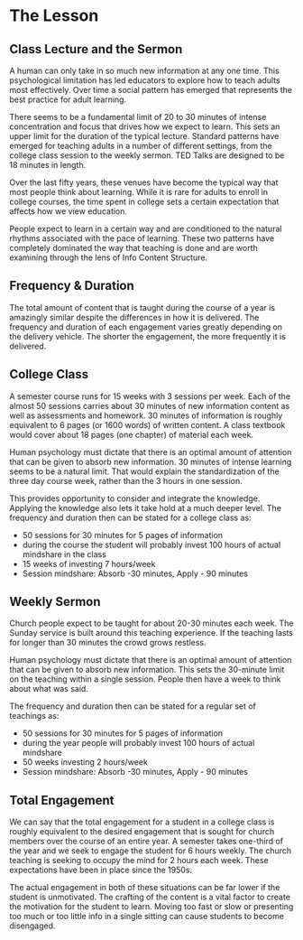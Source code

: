 # The Lesson

## Class Lecture and the Sermon

A human can only take in so much new information at any one time. This psychological limitation 
has led educators to explore how to teach adults most effectively.  Over time a social pattern 
has emerged that represents the best practice for adult learning.

There seems to be a fundamental limit of 20 to 30 minutes of intense concentration and focus that
drives how we expect to learn.  This sets an upper limit for the duration of the typical lecture.
Standard patterns have emerged for teaching adults in a number of different settings, from the
college class session to the weekly sermon. TED Talks are designed to be 18 minutes in length.

Over the last fifty years, these venues have become the typical way that most people think about
learning.  While it is rare for adults to enroll in college courses, the time spent in college sets
a certain expectation that affects how we view education.

People expect to learn in a certain way and are conditioned to the natural rhythms associated with
the pace of learning.  These two patterns have completely dominated the way that teaching is done
and are worth examining through the lens of Info Content Structure.


## Frequency & Duration

The total amount of content that is taught during the course of a year is amazingly similar despite
the differences in how it is delivered.  The frequency and duration of each engagement varies
greatly depending on the delivery vehicle.  The shorter the engagement, the more frequently it is
delivered.


## College Class

A semester course runs for 15 weeks with 3 sessions per week.  Each of the almost 50 sessions
carries about 30 minutes of new information content as well as assessments and homework.  30
minutes of information is roughly equivalent to 6 pages (or 1600 words) of written content.  A
class textbook would cover about 18 pages (one chapter) of material each week.

Human psychology must dictate that there is an optimal amount of attention that can be given to
absorb new information.  30 minutes of intense learning seems to be a natural limit.  That would
explain the standardization of the three day course week, rather than the 3 hours in one session.

This provides opportunity to consider and integrate the knowledge.  Applying the knowledge also lets
it take hold at a much deeper level.  The frequency and duration then can be stated for a college
class as:

- 50 sessions for 30 minutes for 5 pages of information
- during the course the student will probably invest 100 hours of actual mindshare in the class
- 15 weeks of investing 7 hours/week
- Session mindshare: Absorb -30 minutes, Apply - 90 minutes


## Weekly Sermon

Church people expect to be taught for about 20-30 minutes each week.   The Sunday service is built
around this teaching experience.  If the teaching lasts for longer than 30 minutes the crowd grows
restless.

Human psychology must dictate that there is an optimal amount of attention that can be given to
absorb new information.  This sets the 30-minute limit on the teaching within a single session.
People then have a week to think about what was said.

The frequency and duration then can be stated for a regular set of teachings as:

- 50 sessions for 30 minutes for 5 pages of information
- during the year people will probably invest 100 hours of actual mindshare
- 50 weeks investing 2 hours/week
- Session mindshare: Absorb -30 minutes, Apply - 90 minutes


## Total Engagement

We can say that the total engagement for a student in a college class is roughly equivalent to the
desired engagement that is sought for church members over the course of an entire year.   A
semester takes one-third of the year and we seek to engage the student for 6 hours weekly.  The
church teaching is seeking to occupy the mind for 2 hours each week.  These expectations have been
in place since the 1950s.

The actual engagement in both of these situations can be far lower if the student is unmotivated.
The crafting of the content is a vital factor to create the motivation for the student to learn.
Moving too fast or slow or presenting too much or too little info in a single sitting can cause
students to become disengaged.


